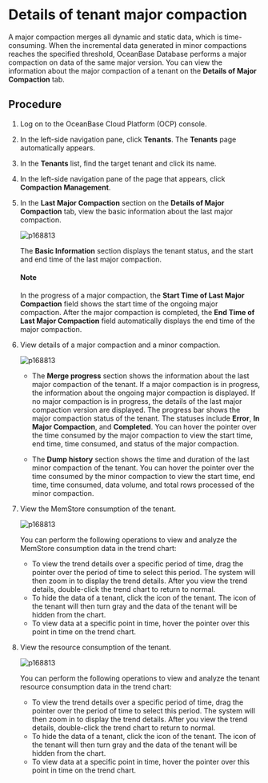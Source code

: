 # Details of tenant major compaction

A major compaction merges all dynamic and static data, which is time-consuming. When the incremental data generated in minor compactions reaches the specified threshold, OceanBase Database performs a major compaction on data of the same major version. You can view the information about the major compaction of a tenant on the **Details of Major Compaction** tab.

## Procedure

1. Log on to the OceanBase Cloud Platform (OCP) console.

2. In the left-side navigation pane, click **Tenants**.
   The **Tenants** page automatically appears.

3. In the **Tenants** list, find the target tenant and click its name.

4. In the left-side navigation pane of the page that appears, click **Compaction Management**.

5. In the **Last Major Compaction** section on the **Details of Major Compaction** tab, view the basic information about the last major compaction.

   ![p168813](https://obbusiness-private.oss-cn-shanghai.aliyuncs.com/doc/img/ocp/%E7%A7%9F%E6%88%B7%E4%BF%A1%E6%81%AF.png)

   The **Basic Information** section displays the tenant status, and the start and end time of the last major compaction.

    <main id="notice" type='explain'>
    <h4>Note</h4>
    <p>In the progress of a major compaction, the <strong>Start Time of Last Major Compaction</strong> field shows the start time of the ongoing major compaction. After the major compaction is completed, the <strong>End Time of Last Major Compaction</strong> field automatically displays the end time of the major compaction.</p>
    </main>

6. View details of a major compaction and a minor compaction.

   ![p168813](https://obbusiness-private.oss-cn-shanghai.aliyuncs.com/doc/img/ocp/%E6%9C%80%E8%BF%91%E4%B8%80%E6%AC%A1%E5%90%88%E5%B9%B6.png)

   * The **Merge progress** section shows the information about the last major compaction of the tenant. If a major compaction is in progress, the information about the ongoing major compaction is displayed. If no major compaction is in progress, the details of the last major compaction version are displayed. The progress bar shows the major compaction status of the tenant. The statuses include **Error**, **In Major Compaction**, and **Completed**.
      You can hover the pointer over the time consumed by the major compaction to view the start time, end time, time consumed, and status of the major compaction.

   * The **Dump history** section shows the time and duration of the last minor compaction of the tenant.
      You can hover the pointer over the time consumed by the minor compaction to view the start time, end time, time consumed, data volume, and total rows processed of the minor compaction.

7. View the MemStore consumption of the tenant.

   ![p168813](https://obbusiness-private.oss-cn-shanghai.aliyuncs.com/doc/img/ocp/%E7%A7%9F%E6%88%B7M%E6%B6%88%E8%80%97.png)

   You can perform the following operations to view and analyze the MemStore consumption data in the trend chart:

   * To view the trend details over a specific period of time, drag the pointer over the period of time to select this period. The system will then zoom in to display the trend details. After you view the trend details, double-click the trend chart to return to normal.
   * To hide the data of a tenant, click the icon of the tenant. The icon of the tenant will then turn gray and the data of the tenant will be hidden from the chart.
   * To view data at a specific point in time, hover the pointer over this point in time on the trend chart.

8. View the resource consumption of the tenant.

   ![p168813](https://obbusiness-private.oss-cn-shanghai.aliyuncs.com/doc/img/ocp/%E7%A7%9F%E6%88%B7%E8%B5%84%E6%BA%90.png)

   You can perform the following operations to view and analyze the tenant resource consumption data in the trend chart:

   * To view the trend details over a specific period of time, drag the pointer over the period of time to select this period. The system will then zoom in to display the trend details. After you view the trend details, double-click the trend chart to return to normal.
   * To hide the data of a tenant, click the icon of the tenant. The icon of the tenant will then turn gray and the data of the tenant will be hidden from the chart.
   * To view data at a specific point in time, hover the pointer over this point in time on the trend chart.
